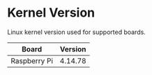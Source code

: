 # Kernel Version
Linux kernel version used for supported boards.<br>
 
| Board | Version |
|-------|---------|
| Raspberry Pi | 4.14.78 |
